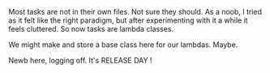 Most tasks are not in their own files.
Not sure they should. As a noob, I tried as it felt like the right paradigm,
but after experimenting with it a while it feels cluttered. So now tasks are lambda classes.

We might make and store a base class here for our lambdas. Maybe.

Newb here, logging off. It's RELEASE DAY !